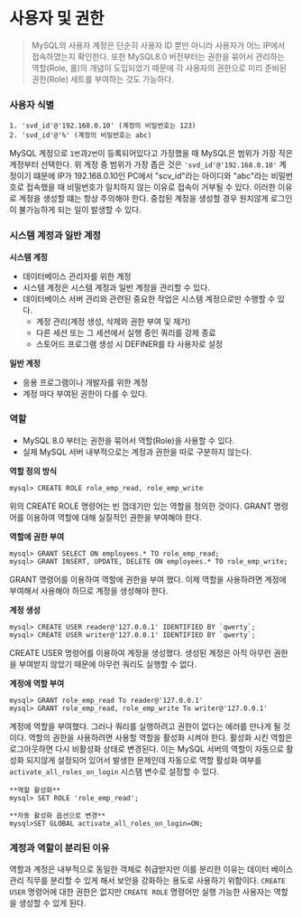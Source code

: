 # 사용자 및 권한
> MySQL의 사용자 계정은 단순히 사용자 ID 뿐만 아니라 사용자가 어느 IP에서 접속하였는지 확인한다.
> 또한 MySQL8.0 버전부터는 권한을 묶어서 관리하는 역할(Role, 롤)의 개념이 도입되었기 때문에 
> 각 사용자의 권한으로 미리 준비된 권한(Role) 세트를 부여하는 것도 가능하다.


### 사용자 식별
```text
1. 'svd_id'@'192.168.0.10' (계정의 비밀번호는 123)
2. 'svd_id'@'%' (계정의 비밀번호는 abc)
```
MySQL 계정으로 `1번`과`2번`이 등록되어있다고 가정했을 때 MySQL은 범위가 가장 작은 계정부터 선택한다.
위 계정 중 범위가 가장 좁은 것은 `'svd_id'@'192.168.0.10'` 계정이기 떄문에 IP가 192.168.0.10인 PC에서
"scv_id"라는 아이디와 "abc"라는 비밀번호로 접속했을 때 비밀번호가 일치하지 않는 이유로 접속이 거부될 수 있다.
이러한 이유로 계정을 생성할 떄는 항상 주의해야 한다. 중첩된 계정을 생성할 경우 원치않게 로그인이 불가능하게 되는 일이 발생할 수 있다.


### 시스템 계정과 일반 계정
**시스템 계정**
- 데이터베이스 관리자를 위한 계정
- 시스템 계정은 시스템 계정과 일반 계정을 관리할 수 있다.
- 데이터베이스 서버 관리와 관련된 중요한 작업은 시스템 계정으로만 수행할 수 있다.
  - 계정 관리(계정 생성, 삭제와 권한 부여 및 제거)
  - 다른 세션 또는 그 세션에서 실행 중인 쿼리를 강제 종료
  - 스토어드 프로그램 생성 시 DEFINER를 타 사용자로 설정

**일반 계정**
- 응용 프로그램이나 개발자를 위한 계정
- 계정 마다 부여된 권한이 다를 수 있다.

### 역할
- MySQL 8.0 부터는 권한을 묶어서 역할(Role)을 사용할 수 있다. 
- 실제 MySQL 서버 내부적으로는 계정과 권한을 따로 구분하지 않는다.

**역할 정의 방식**
```text
mysql> CREATE ROLE role_emp_read, role_emp_write
```
위의 CREATE ROLE 명령어는 빈 껍데기만 있는 역할을 정의한 것이다. GRANT 명령어를 이용하여 역할에 대해 실질적인 권한을 부여해야 한다.

**역할에 권한 부여**
```text
mysql> GRANT SELECT ON employees.* TO role_emp_read; 
mysql> GRANT INSERT, UPDATE, DELETE ON employees.* TO role_emp_write;
```
GRANT 명령어를 이용하여 역할에 권한을 부여 했다. 이제 역할을 사용하려면 계정에 부여해서 사용해야 하므로 계정을 생성해야 한다.


**계정 생성**
```text
mysql> CREATE USER reader@'127.0.0.1' IDENTIFIED BY `qwerty`;
mysql> CREATE USER writer@'127.0.0.1' IDENTIFIED BY `qwerty`;
```
CREATE USER 명령어를 이용하여 계정을 생성했다. 생성된 계정은 아직 아무런 권한을 부여받지 않았기 때문에 아무런 쿼리도 실행할 수 없다.

**계정에 역할 부여**
```text
mysql> GRANT role_emp_read To reader@'127.0.0.1'
mysql> GRANT role_emp_read, role_emp_write To writer@'127.0.0.1'
```
계정에 역할을 부여했다. 그러나 쿼리를 실행하려고 권한이 없다는 에러를 만나게 될 것이다. 
역할의 권한을 사용하려면 사용할 역할을 활성화 시켜야 한다. 활성화 시킨 역할은 로그아웃하면 다시 비활성화 상태로 변경된다.
이는 MySQL 서버의 역할이 자동으로 활성화 되지않게 설정되어 있어서 발생한 문제인데 자동으로 역할 활성화 여부를 `activate_all_roles_on_login` 시스템 변수로 설정할 수 있다.


```text
**역할 활성화**
mysql> SET ROLE 'role_emp_read';

**자동 활성화 옵션으로 변경**
mysql>SET GLOBAL activate_all_roles_on_login=ON;
```

### 계정과 역할이 분리된 이유
역할과 계정은 내부적으로 동일한 객체로 취급받지만 이를 분리한 이유는 데이터 베이스 관리 직무를 분리할 수 있게 해서
보안을 강화하는 용도로 사용하기 위함이다. `CREATE USER` 명령어에 대한 권한은 없지만 `CREATE ROLE` 명령어만 실행 가능한 사용자는 역할을 생성할 수 있게 된다.